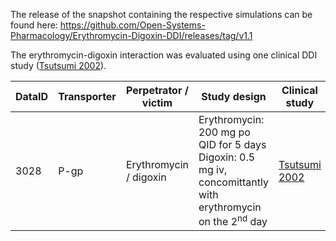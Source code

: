 The release of the snapshot containing the respective simulations can be found here: <https://github.com/Open-Systems-Pharmacology/Erythromycin-Digoxin-DDI/releases/tag/v1.1>

The erythromycin-digoxin interaction was evaluated using one clinical DDI study ([Tsutsumi 2002](#references)).

| DataID | Transporter | Perpetrator / victim   | Study design                                                                                                                                                                                                                        | Clinical study           |
| ------ | ----------- | ---------------------- | -------------------------------------------------------------------------------------------------------------------------- | ------------------------------ |
| 3028   | P-gp        | Erythromycin / digoxin | Erythromycin: 200 mg po QID for 5 days<br />Digoxin: 0.5 mg iv, concomittantly with erythromycin on the 2<sup>nd</sup> day | [Tsutsumi 2002](#references) |
